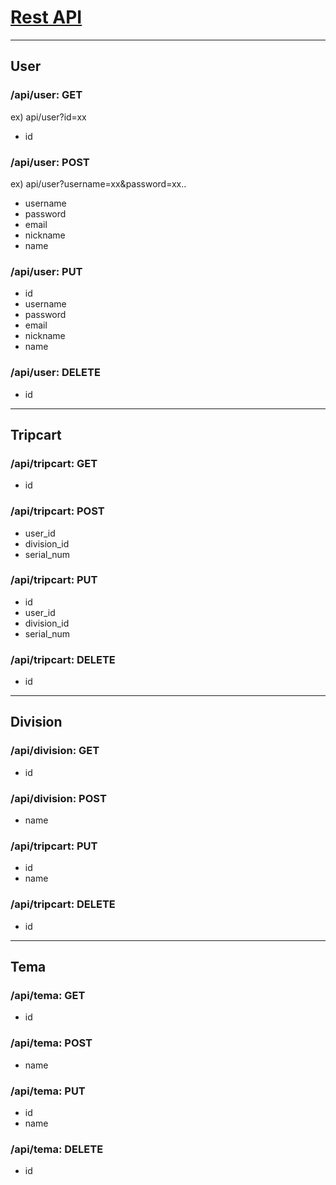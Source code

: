 # <u>Rest API</u>

------



## User

### /api/user: GET

ex) api/user?id=xx

- id

### /api/user: POST

ex) api/user?username=xx&password=xx..

- username
- password
- email
- nickname
- name

### /api/user: PUT

- id
- username
- password
- email
- nickname
- name

### /api/user: DELETE

- id

------



## Tripcart

### /api/tripcart: GET

- id

### /api/tripcart: POST

- user_id
- division_id
- serial_num

### /api/tripcart: PUT

- id
- user_id
- division_id
- serial_num

### /api/tripcart: DELETE

- id

------

## Division

### /api/division: GET

- id

### /api/division: POST

- name

### /api/tripcart: PUT

- id
- name

### /api/tripcart: DELETE

- id

------

## Tema

### /api/tema: GET

- id

### /api/tema: POST

- name

### /api/tema: PUT

- id
- name

### /api/tema: DELETE

- id